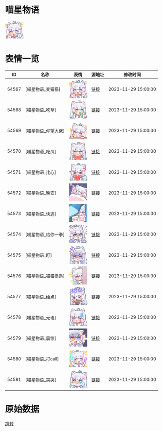 # 喵星物语

<img src="./cover.png" height="60" alt="cover" />

# 表情一览

|ID|名称|表情|源地址|修改时间|
|----|----|----|----|----|
|54567|[喵星物语_变猫猫]|<img src="./pic/054567_%5B喵星物语_变猫猫%5D.png" height="60" alt="变猫猫"/>|[链接](https://i0.hdslb.com/bfs/garb/030a3da297da9524efe47c959e1440d5b5cf1a29.png)|2023-11-29 15:00:00|
|54568|[喵星物语_吃草]|<img src="./pic/054568_%5B喵星物语_吃草%5D.png" height="60" alt="吃草"/>|[链接](https://i0.hdslb.com/bfs/garb/11ff863582e47bc2188524859f877f6991d704b9.png)|2023-11-29 15:00:00|
|54569|[喵星物语_仰望大佬]|<img src="./pic/054569_%5B喵星物语_仰望大佬%5D.png" height="60" alt="仰望大佬"/>|[链接](https://i0.hdslb.com/bfs/garb/fd9c04fc02e09c557e6d3fe954449b38f605c8a3.png)|2023-11-29 15:00:00|
|54570|[喵星物语_吃瓜]|<img src="./pic/054570_%5B喵星物语_吃瓜%5D.png" height="60" alt="吃瓜"/>|[链接](https://i0.hdslb.com/bfs/garb/aa20511c314eadc1e17794807e84524cf0b34b9d.png)|2023-11-29 15:00:00|
|54571|[喵星物语_比心]|<img src="./pic/054571_%5B喵星物语_比心%5D.png" height="60" alt="比心"/>|[链接](https://i0.hdslb.com/bfs/garb/73f226162d1091bb595c33afb6b8b9e3b381a21f.png)|2023-11-29 15:00:00|
|54572|[喵星物语_晚安]|<img src="./pic/054572_%5B喵星物语_晚安%5D.png" height="60" alt="晚安"/>|[链接](https://i0.hdslb.com/bfs/garb/e9d7ad5b9cb03ca54859e7f251472c4a18920d19.png)|2023-11-29 15:00:00|
|54573|[喵星物语_快逃]|<img src="./pic/054573_%5B喵星物语_快逃%5D.png" height="60" alt="快逃"/>|[链接](https://i0.hdslb.com/bfs/garb/f8dd30439dd27d7be242ada908e10bfd1cedda51.png)|2023-11-29 15:00:00|
|54574|[喵星物语_给你一拳]|<img src="./pic/054574_%5B喵星物语_给你一拳%5D.png" height="60" alt="给你一拳"/>|[链接](https://i0.hdslb.com/bfs/garb/c5f91daa2bdcd304c1a1596a45c41da1a15ef8f1.png)|2023-11-29 15:00:00|
|54575|[喵星物语_盯]|<img src="./pic/054575_%5B喵星物语_盯%5D.png" height="60" alt="盯"/>|[链接](https://i0.hdslb.com/bfs/garb/a7487d7cf1eb9f70ffdc0da1342772db5d93142f.png)|2023-11-29 15:00:00|
|54576|[喵星物语_猫猫祟祟]|<img src="./pic/054576_%5B喵星物语_猫猫祟祟%5D.png" height="60" alt="猫猫祟祟"/>|[链接](https://i0.hdslb.com/bfs/garb/a5573c6d9a494fae0a69fb21b89caa91dd5cea0e.png)|2023-11-29 15:00:00|
|54577|[喵星物语_给点]|<img src="./pic/054577_%5B喵星物语_给点%5D.png" height="60" alt="给点"/>|[链接](https://i0.hdslb.com/bfs/garb/d7e0647505b997d43eb075c20a332cdf53617512.png)|2023-11-29 15:00:00|
|54578|[喵星物语_无语]|<img src="./pic/054578_%5B喵星物语_无语%5D.png" height="60" alt="无语"/>|[链接](https://i0.hdslb.com/bfs/garb/0c5a5132a34a72e27db65f291641dc8c28368ab5.png)|2023-11-29 15:00:00|
|54579|[喵星物语_震惊]|<img src="./pic/054579_%5B喵星物语_震惊%5D.png" height="60" alt="震惊"/>|[链接](https://i0.hdslb.com/bfs/garb/0be0e2c15ff8a5f12d965b784784714d0738ada1.png)|2023-11-29 15:00:00|
|54580|[喵星物语_打call]|<img src="./pic/054580_%5B喵星物语_打call%5D.png" height="60" alt="打call"/>|[链接](https://i0.hdslb.com/bfs/garb/602553c869c197461d4833b45750b74a1c31d3ff.png)|2023-11-29 15:00:00|
|54581|[喵星物语_哭哭]|<img src="./pic/054581_%5B喵星物语_哭哭%5D.png" height="60" alt="哭哭"/>|[链接](https://i0.hdslb.com/bfs/garb/15e2ca40813983c68352cab2f264108c3aecbd14.png)|2023-11-29 15:00:00|

# 原始数据

[跳转](./raw.json)

